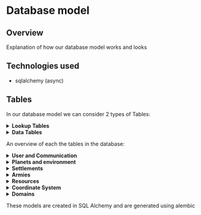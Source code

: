 # Database model

## Overview
Explanation of how our database model works and looks

## Technologies used
- sqlalchemy (async)

## Tables
In our database model we can consider 2 types of Tables:

<details>
<summary><strong>Lookup Tables</strong></summary>
<p>
These type of tables can be filled by developers.
These tables are only supposed to be altered during development by the game and 
<br/> not because of the actions of a user. In our project we use such tables to add new types of troops, building, etc.
</p>
</details>
<details>
<summary><strong>Data Tables</strong></summary>
<p>
These tables can be used to store information about the game and can be altered by user interactions
</p>
</details>

An overview of each the tables in the database:

<details>
<summary><strong>User and Communication</strong></summary>
<p>

|      Table      | Type | Purpose                                                                                                                                                  |
|:---------------:|:----:|:---------------------------------------------------------------------------------------------------------------------------------------------------------|
|      User       | Data | Store data of a user their account                                                                                                                       |
|    Alliance     | Data | Store the alliances                                                                                                                                      |
|     Message     | Data | Store the messages                                                                                                                                       |
|  MessageBoard   | Data | Each message corresponds to a message board<br/> This table makes it possible to request sequences <br/>of messages from an alliance or between players. |
|    FriendsOf    | Data | Store which users are friends with each other                                                                                                            |
|  FriendRequest  | Data | Stores which users have pending friend requests                                                                                                          |
| AllianceRequest | Data | Stores which users have pending alliance requests to join an alliance (needs to be accepted by someone in the alliance)                                  |

</p>
</details>


<details>
<summary><strong>Planets and environment</strong></summary>
<p>

|      Table       |  Type  | Purpose                                                                     |
|:----------------:|:------:|:----------------------------------------------------------------------------|
|   SpaceRegion    |  Data  | Stores the regions in space                                                 |     
|      Planet      |  Data  | Stores the planets in the game                                              |     
|    PlanetType    | Lookup | Stores which types of planets are in the game <br/>(each planet has a type) |     
|   PlanetRegion   |  Data  | Stores the region corresponding to a planet                                 |     
| PlanetRegionType | Lookup | Store all the types a region can be                                         |     
|  AssociatedWith  | Lookup | Stores which region types can exist on which planet types                   |     


</p>
</details>

<details>
<summary><strong>Settlements</strong></summary>
<p>

|         Table          |  Type  | Purpose                                                                                                                   |
|:----------------------:|:------:|:--------------------------------------------------------------------------------------------------------------------------|
|          City          |  Data  | Stores information about a city that is in a region on a planet                                                           |                                                                                                                                                  |     
|    BuildingInstance    |  Data  | Stores which buildings a city has                                                                                         |     
|      BuildingType      | Lookup | Stores the types of buildings that can exist (This table is the parent of an ISA/polymorphic relation)                    |   
|      BarracksType      | Lookup | Stores which types of barracks exist (This table is a child of an ISA/polymorphic relation with BuildingType)             |
|        WallType        | Lookup | Stores which types of walls exist (This table is a child of an ISA/polymorphic relation with BuildingType)                |   
|       TowerType        | Lookup | Stores which types of towers exist (This table is a child of an ISA/polymorphic relation with BuildingType)               |   
|       HouseType        | Lookup | Stores which types of houses exist (This table is a child of an ISA/polymorphic relation with BuildingType)               |   
| ProductionBuildingType | Lookup | Stores which types of production buildings exist (This table is a child of an ISA/polymorphic relation with BuildingType) |   
|   ProducesResources    | Lookup | Stores which resources a production building produces                                                                     |   
|      CreationCost      | Lookup | Stores the cost to create/upgrade certain buildings                                                                       |


</p>
</details>

<details>
<summary><strong>Armies</strong></summary>
<p>

|     Table      |  Type  | Purpose                                                                                                                                                                                                                 |
|:--------------:|:------:|:------------------------------------------------------------------------------------------------------------------------------------------------------------------------------------------------------------------------|
| TrainingQueue  |  Data  | One entry stores the training data of 1 Entry in a trainingQueue,<br/>The table keeps track of which units need to be trained and in which order                                                                        |  
|   TroopType    | Lookup | Types of troops that are in the game                                                                                                                                                                                    |
| TroopTypeCost  | Lookup | Stores which resources and how much of them it costs to train a unit                                                                                                                                                    |
|      Army      |  Data  | Stores data about an army                                                                                                                                                                                               |
| ArmyConsistsOf |  Data  | The relation indication which types of units are part of the army and in what quantities                                                                                                                                |
|   TroopRank    |  Data  | Stores the rank of the unit for a specific user (if no entry, the rank is 1)                                                                                                                                            |
| AttackOnArrive |  Data  | To handle actions when an army arrives in an IDLE manner we use this table to keep track of events that need to occur when an army arrives at its destination (This table is the parent of an ISA/polymorphic relation) |
|   AttackArmy   |  Data  | Stores which other army we might attack when our army arrives at its position  (This table is a child of an ISA/polymorphic relation with AttackArmy)                                                                   |
|   AttackCity   |  Data  | Stores which city we might attack when our army arrives at its position     (This table is a child of an ISA/polymorphic relation with AttackArmy)                                                                      |
|   EnterCity    |  Data  | Stores which city we might enter when our army arrives at its position     (This table is a child of an ISA/polymorphic relation with AttackArmy)                                                                       |
|  MergeArmies   |  Data  | Stores which army we merge with when we arrive     (This table is a child of an ISA/polymorphic relation with AttackArmy)                                                                                               |
|   ArmyInCity   |  Data  | Stores the armies that are present inside a city                                                                                                                                                                        |

</p>
</details>

<details>
<summary><strong>Resources</strong></summary>
<p>

|    Table     |  Type  | Purpose                                                                              |
|:------------:|:------:|:-------------------------------------------------------------------------------------|
| ResourceType | Lookup | Types of resources that are in the game                                              |  
| HasResources |  Data  | Store resources associated with a user (stores how many of the resources a user has) |

</p>
</details>

<details>
<summary><strong>Coordinate System</strong></summary>
<p>
The coordinate system used in our game is stored in the database as double precision (x,y) coordinate with values ranging from 0 to 1. 
Cities, Armies and regions have coordinates to keep track of their location.
</p>
</details>




<details>
<summary><strong>Domains</strong></summary>
<p>
The following domains are used:

|   Domain   | Purpose                                         |
|:----------:|:------------------------------------------------|
| Coordinate | Domain for coordinates that are in range [0, 1] |  

</p>
</details>

These models are created in SQL Alchemy and are generated using alembic
